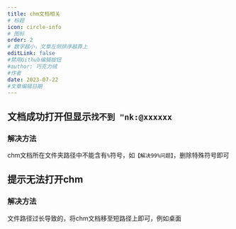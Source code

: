 ```yaml
---
title: chm文档相关
# 标题
icon: circle-info
# 图标
order: 2
# 数字越小，文章左侧排序越靠上
editLink: false
#禁用Github编辑按钮
#author: 巧克力绒
#作者
date: 2023-07-22
#文章编辑日期
---
```


## **文档成功打开但显示```找不到 "nk:@xxxxxx```**

### **解决方法**

chm文档所在文件夹路径中不能含有```%```符号，如```【解决99%问题】```，删除特殊符号即可


## **提示无法打开chm**

### **解决方法**

文件路径过长导致的，将chm文档移至短路径上即可，例如桌面